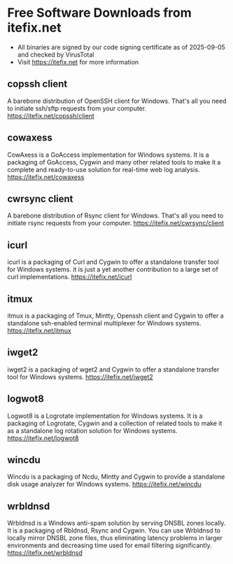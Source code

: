 # Free Software Downloads from itefix.net

- All binaries are signed by our code signing certificate as of 2025-09-05 and checked by VirusTotal
- Visit https://itefix.net for more information

## copssh client
A barebone distribution of OpenSSH client for Windows. That's all you need to initiate ssh/sftp requests from your computer.
https://itefix.net/copssh/client

## cowaxess
CowAxess is a GoAccess implementation for Windows systems. It is a packaging of GoAccess, Cygwin and many other related tools to make it a complete and ready-to-use solution for real-time web log analysis.
https://itefix.net/cowaxess

## cwrsync client
A barebone distribution of Rsync client for Windows. That's all you need to initiate rsync requests from your computer.
https://itefix.net/cwrsync/client

## icurl
icurl is a packaging of Curl and Cygwin to offer a standalone transfer tool for Windows systems. it is just a yet another contribution to a large set of curl implementations.
https://itefix.net/icurl

## itmux
itmux is a packaging of Tmux, Mintty, Openssh client and Cygwin to offer a standalone ssh-enabled terminal multiplexer for Windows systems.
https://itefix.net/itmux

## iwget2
iwget2 is a packaging of wget2 and Cygwin to offer a standalone transfer tool for Windows systems.
https://itefix.net/iwget2

## logwot8
Logwot8 is a Logrotate implementation for Windows systems. It is a packaging of Logrotate, Cygwin and a collection of related tools to make it as a standalone log rotation solution for Windows systems.
https://itefix.net/logwot8

## wincdu
Wincdu is a packaging of Ncdu, Mintty and Cygwin to provide a standalone disk usage analyzer for Windows systems.
https://itefix.net/wincdu

## wrbldnsd
Wrbldnsd is a Windows anti-spam solution by serving DNSBL zones locally. It is a packaging of Rbldnsd, Rsync and Cygwin. You can use Wrbldnsd to locally mirror DNSBL zone files, thus eliminating latency problems in larger environments and decreasing time used for email filtering significantly.
https://itefix.net/wrbldnsd
